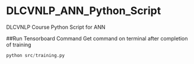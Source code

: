 # DLCVNLP_ANN_Python_Script
DLCVNLP Course Python Script for ANN

##Run Tensorboard Command
Get command on terminal after completion of training
```python
python src/training.py
```